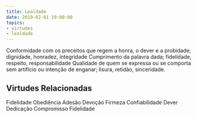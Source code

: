 ```yaml
---
title: Lealdade
date: 2019-02-01 19:00:00
topics: 
- virtudes
- lealdade
---
```


Conformidade com os preceitos que regem a honra, o dever e a probidade; dignidade, honradez, integridade
Cumprimento da palavra dada; fidelidade, respeito, responsabilidade
Qualidade de quem se expressa ou se comporta sem artifício ou intenção de enganar; lisura, retidão, sinceridade.

## Virtudes Relacionadas
Fidelidade
Obediência
Adesão
Devoção
Firmeza
Confiabilidade
Dever
Dedicação
Compromisso
Fidelidade

